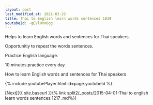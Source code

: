 ```yaml
---
layout: post
last_modified_at: 2021-03-29
title: Thai to English learn words sentences 1039 
youtubeId: -gEVlHVn6gg
---
```

 
 
Helps to learn English words and sentences for Thai speakers.

Opportunitiy to repeat the words sentences. 

Practice English language. 
 
10 minutes practice every day. 
 
How to learn English words and sentences for Thai speakers 
 
{% include youtubePlayer.html id=page.youtubeId %}
 
 
[Next]({{ site.baseurl }}{% link  split2/_posts/2015-04-01-Thai to english learn words sentences 1217 .md%})
 
